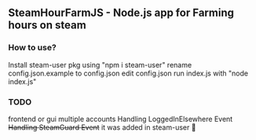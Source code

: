 <h2> SteamHourFarmJS - Node.js app for Farming hours on steam </h2>


<h3>How to use?</h3>


Install steam-user pkg using "npm i steam-user"
rename config.json.example to config.json
edit config.json
run index.js with "node index.js"

<h3>TODO</h3>


frontend or gui
multiple accounts
Handling LoggedInElsewhere Event
~~Handling SteamGuard Event~~ it was added in steam-user :facepalm:


